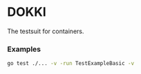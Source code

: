# DOKKI
The testsuit for containers.

### Examples

```sh
go test ./... -v -run TestExampleBasic -v
```


